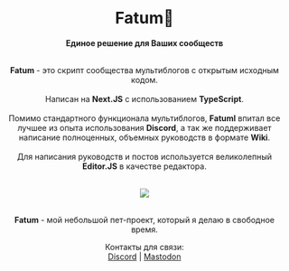 <div align="center">
  <br>
  <h1>Fatum🌱</h1>
  <strong>Единое решение для Ваших сообществ</strong>
  <br/>
  <br/>
   <p align="center">
   <strong>Fatum</strong> - это скрипт сообщества мультиблогов с открытым исходным кодом.
  <br/>
  <br/>
   Написан на <strong>Next.JS</strong> с использованием <strong>TypeScript</strong>.
  <br/>
  <br/>
   Помимо стандартного функционала мультиблогов, <strong>Fatuml</strong> впитал все лучшее из опыта использования <strong>Discord</strong>, а так же поддерживает написание полноценных, объемных руководств в формате <strong>Wiki</strong>.
   <br/>
   <br/>
   Для написания руководств и постов используется великолепный <strong>Editor.JS</strong> в качестве редактора.
  </p>
  <br/>
  <img src="https://cdn.discordapp.com/attachments/592056499724091392/1247487987143671808/321545.png?ex=66603539&is=665ee3b9&hm=4fa35e1e15de134183baab5df197ccf48c927403fb7b153e55c33f25e7e0b9c7&">
  <br/>
  <br/>
  <p align="center">
  <strong>Fatum</strong> - мой небольшой пет-проект, который я делаю в свободное время.
  </p>
  <p align="center">
  Контакты для связи:
  <br/>
  <a href='https://discord.com/users/.nims/'>Discord</a> | <a href='https://sudoers.pro/@nims'>Mastodon</a>
  </p>
</div>
<br>
